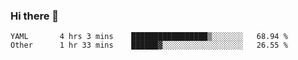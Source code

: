 ### Hi there 👋

<!--
**yeya24/yeya24** is a ✨ _special_ ✨ repository because its `README.md` (this file) appears on your GitHub profile.

Here are some ideas to get you started:

- 🔭 I’m currently working on ...
- 🌱 I’m currently learning ...
- 👯 I’m looking to collaborate on ...
- 🤔 I’m looking for help with ...
- 💬 Ask me about ...
- 📫 How to reach me: ...
- 😄 Pronouns: ...
- ⚡ Fun fact: ...
-->

<!--START_SECTION:waka-->

```text
YAML       4 hrs 3 mins    █████████████████▒░░░░░░░   68.94 %
Other      1 hr 33 mins    ██████▓░░░░░░░░░░░░░░░░░░   26.55 %
```

<!--END_SECTION:waka-->
